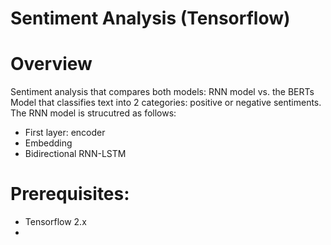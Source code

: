 # Sentiment Analysis (Tensorflow)

# Overview
Sentiment analysis that compares both models: RNN model vs. the BERTs Model that classifies text into 2 categories: positive or negative sentiments. The RNN model is strucutred as follows:
- First layer: encoder
- Embedding
- Bidirectional RNN-LSTM


# Prerequisites:
- Tensorflow 2.x
- 
